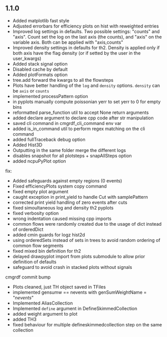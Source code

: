 ## 1.1.0
- Added matplotlib fast style
- Adjusted errorbars for efficiency plots on hist with reweighted entries
- Improved log settings in defaults. Two possible settings: "counts" and "axis". Count set the log on the last axis (the counts), and "axis" on the variable axis. Both can be applied with "axis,counts"
- Improved density settings in defaults for th2. Density is applied only if both axis have the flag density (or if setted by the user in the user_kwargs)
- Added stack signal option
- Disabled cache by default
- Added plotFormats option
- tree.add forward the kwargs to all the flowsteps
- Plots have better handling of the `log` and `density` options. `density` can be `axis` or `counts`
- implemented processPattern option
- in pyplots manually compute poissonian yerr to set yerr to 0 for empty bins
- reformatted parse_function util to accept None return arguments
- added declare argument to declare cpp code after str manipulation
- saved cli command in cmgrdf_cli_command env var
- added is_in_command util to perform regex matching on the cli command
- added fullTraceback debug option
- Added Hist3D
- Outputting in the same folder merge the different logs
- disables snapshot for all plotsteps + snapAllSteps option
- added ncpuPyPlot option

fix:
- Added safeguards against empty regions (0 events)
- Fixed efficiencyPlots system copy command
- fixed empty plot argument
- caught exception in print_yield to handle Cut with samplePattern
- corrected print yield handling of zero events after cuts
- fixed simoultaneous log and density th2 pyplots
- fixed verbosity option
- wrong indentation caused missing cpp imports
- common flows were randomly created due to the usage of dict instead of orderedDict
- added cmin guards for logz hist2d
- using orderedSets instead of sets in trees to avoid random ordering of common flow segments
- fixed mixed bin definition for th2
- delayed drawpyplot import from plots submodule to allow prior definition of defaults
- safeguard to avoid crash in stacked plots without signals

cmgrdf commit bump
- Plots cleaned, just TH object saved in TFiles
- implemented gensumw == nevents with genSumWeightName = "_nevents_"
- Implemented AliasCollection
- Implemented `define` argument in DefineSkimmedCollection
- added weight argument to plot
- added TH3
- fixed behaviour for multiple defineskimmedcollection step on the same collection